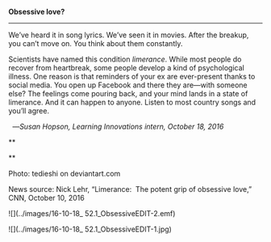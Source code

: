 **Obsessive love?**

****

We’ve heard it in song lyrics. We’ve seen it in movies. After the breakup, you can’t move on. You think about them constantly.

Scientists have named this condition *limerance*. While most people do recover from heartbreak, some people develop a kind of psychological illness. One reason is that reminders of your ex are ever-present thanks to social media. You open up Facebook and there they are—with someone else? The feelings come pouring back, and your mind lands in a state of limerance. And it can happen to anyone. Listen to most country songs and you’ll agree.    

  —*Susan Hopson, Learning Innovations intern, October 18, 2016*

**

**

Photo: tedieshi on deviantart.com

News source: Nick Lehr, “Limerance:  The potent grip of obsessive love,” CNN, October 10, 2016

![](../images/16-10-18_ 52.1_ObsessiveEDIT-2.emf)

![](../images/16-10-18_ 52.1_ObsessiveEDIT-1.jpg)
